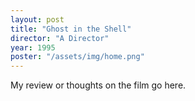 ```yaml
---
layout: post
title: "Ghost in the Shell"
director: "A Director"
year: 1995
poster: "/assets/img/home.png"
---
```


My review or thoughts on the film go here.
